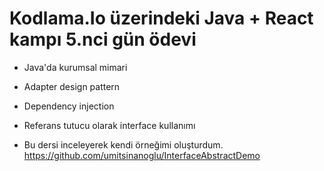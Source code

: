 # Kodlama.Io üzerindeki Java + React kampı 5.nci gün ödevi

* Java'da kurumsal mimari
* Adapter design pattern
* Dependency injection
* Referans tutucu olarak interface kullanımı

* Bu dersi inceleyerek kendi örneğimi oluşturdum.
https://github.com/umitsinanoglu/InterfaceAbstractDemo
